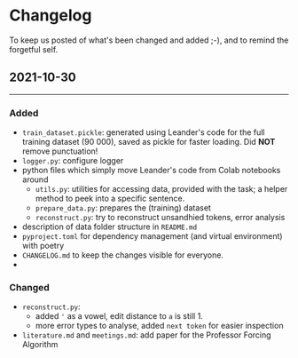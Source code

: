 # Changelog

To keep us posted of what's been changed and added ;-), and to remind the forgetful self. 

## 2021-10-30
----
### Added
- `train_dataset.pickle`: generated using Leander's code for the full training dataset (90 000), saved as pickle for faster loading. Did **NOT** remove punctuation!
- `logger.py`: configure logger
- python files which simply move Leander's code from Colab notebooks around
  - `utils.py`: utilities for accessing data, provided with the task; a helper method to peek into a specific sentence.
  - `prepare_data.py`: prepares the (training) dataset
  - `reconstruct.py`: try to reconstruct unsandhied tokens, error analysis
- description of data folder structure in `README.md`
- `pyproject.toml` for dependency management (and virtual environment) with poetry
- `CHANGELOG.md` to keep the changes visible for everyone.
- 
### Changed
- `reconstruct.py`: 
  - added `'` as a vowel, edit distance to `a` is still 1.
  - more error types to analyse, added `next token` for easier inspection
- `literature.md` and `meetings.md`: add paper for the Professor Forcing Algorithm
 

